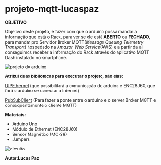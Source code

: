 # projeto-mqtt-lucaspaz
**OBJETIVO**

Objetivo deste projeto, é fazer com que o arduino possa mandar a informação que está o Rack, para ver se ele está **ABERTO** ou **FECHADO**, para mandar pro Servidor Broker MQTT(*Message Queuing Telemetry Transport*) hospedado na *Amazon Web Service*(AWS) e a partir da ai conseguimos receber a informação do Rack através do aplicativo MQTT Dash instalado no smartphone.

![projeto do arduino](https://github.com/Nogueirinha1961/projeto-mqtt-lucaspaz/blob/main/projeto%20do%20arduino.PNG)

**Atribui duas bibliotecas para executar o projeto, são elas:**

[UIPEthernet](https://github.com/UIPEthernet/UIPEthernet/archive/v2.0.9.zip&ust=1612376100000000&usg=AOvVaw1CHCYcbTZoY5fZ6OHF_K2b&hl=pt-BR) (que possibilitará a comunicação do arduino e ENC28J60, que fará o arduino se conectar a internet)

[PubSubClient](https://github.com/knolleary/pubsubclient/archive/v2.8.zip) (Para fazer a ponte entre o arduino e o server Broker MQTT e consequentemente o cliente MQTT)

**Materiais:**
- Arduino Uno
- Módulo de Ethernet (ENC28J60)
- Sensor Magnético (MC-38)
- Jumpers

![circuito](https://github.com/Nogueirinha1961/projeto-mqtt-lucaspaz/blob/main/circuito%20do%20arduino.PNG)

**Autor:Lucas Paz**
